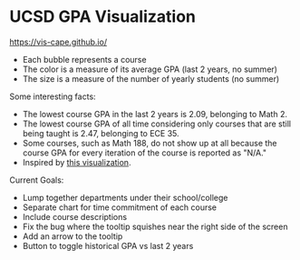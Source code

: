 # UCSD GPA Visualization
https://vis-cape.github.io/

- Each bubble represents a course
- The color is a measure of its average GPA (last 2 years, no summer)
- The size is a measure of the number of yearly students (no summer)

Some interesting facts:
- The lowest course GPA in the last 2 years is 2.09, belonging to Math 2.
- The lowest course GPA of all time considering only courses that are still being taught is 2.47, belonging to ECE 35.
- Some courses, such as Math 188, do not show up at all because the course GPA for every iteration of the course is reported as "N/A."
- Inspired by <a href="https://waf.cs.illinois.edu/discovery/gpa_of_every_course_at_illinois/" target="_blank"> this visualization</a>.

Current Goals:
- Lump together departments under their school/college
- Separate chart for time commitment of each course
- Include course descriptions
- Fix the bug where the tooltip squishes near the right side of the screen
- Add an arrow to the tooltip
- Button to toggle historical GPA vs last 2 years
